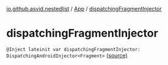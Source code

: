[io.github.asvid.nestedlist](../index.md) / [App](index.md) / [dispatchingFragmentInjector](./dispatching-fragment-injector.md)

# dispatchingFragmentInjector

`@Inject lateinit var dispatchingFragmentInjector: DispatchingAndroidInjector<Fragment>` [(source)](https://github.com/asvid/NestedList/tree/master/app/src/main/java/io/github/asvid/nestedlist/App.kt#L19)